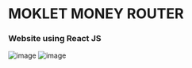 <h1 align="left">MOKLET MONEY ROUTER</h1>
<h3 align="left">Website using React JS</h3>

![image](https://user-images.githubusercontent.com/71278187/155305567-98bdf0c3-6c65-4cec-85b2-91d75e717f5a.png)
![image](https://user-images.githubusercontent.com/71278187/155305608-d1437325-3f1d-47b8-94be-d752ecb7309e.png)
